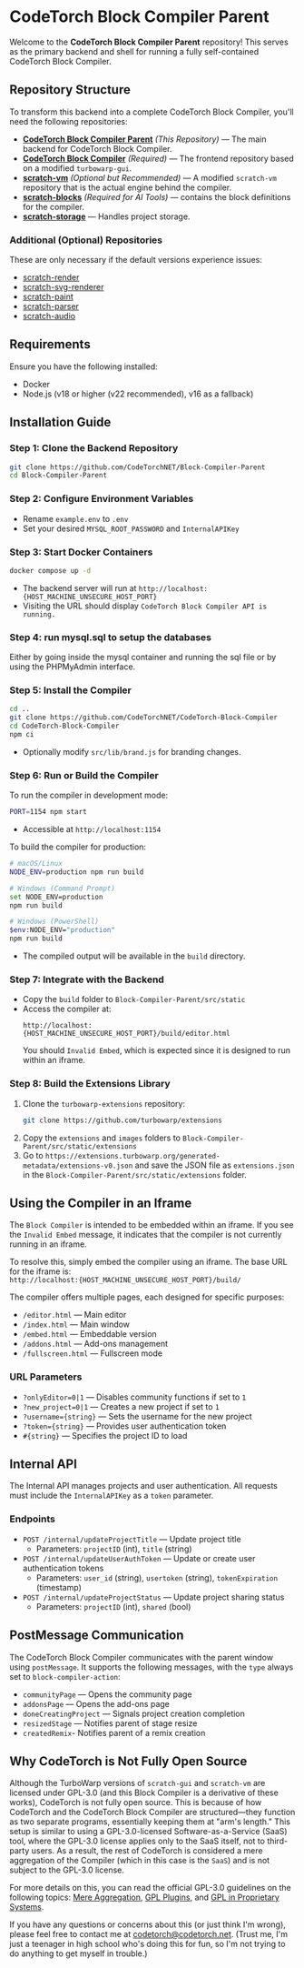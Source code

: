 # CodeTorch Block Compiler Parent

Welcome to the **CodeTorch Block Compiler Parent** repository! This serves as the primary backend and shell for running a fully self-contained CodeTorch Block Compiler.

## Repository Structure

To transform this backend into a complete CodeTorch Block Compiler, you'll need the following repositories:

- **[CodeTorch Block Compiler Parent](https://github.com/CodeTorchNET/Block-Compiler-Parent)** *(This Repository)* — The main backend for CodeTorch Block Compiler.
- **[CodeTorch Block Compiler](https://github.com/CodeTorchNET/CodeTorch-Block-Compiler)** *(Required)* — The frontend repository based on a modified `turbowarp-gui`.
- **[scratch-vm](https://github.com/CodeTorchNET/scratch-vm)** *(Optional but Recommended)* — A modified `scratch-vm` repository that is the actual engine behind the compiler.
- **[scratch-blocks](https://github.com/CodeTorchNET/scratch-blocks)** *(Required for AI Tools)* — contains the block definitions for the compiler.
- **[scratch-storage](https://github.com/CodeTorchNET/scratch-storage)** — Handles project storage.

### Additional (Optional) Repositories
These are only necessary if the default versions experience issues:

- [scratch-render](https://github.com/CodeTorchNET/scratch-render)
- [scratch-svg-renderer](https://github.com/CodeTorchNET/scratch-svg-renderer)
- [scratch-paint](https://github.com/CodeTorchNET/scratch-paint)
- [scratch-parser](https://github.com/CodeTorchNET/scratch-parser)
- [scratch-audio](https://github.com/CodeTorchNET/scratch-audio)

## Requirements
Ensure you have the following installed:
- Docker
- Node.js (v18 or higher (v22 recommended), v16 as a fallback)

## Installation Guide

### Step 1: Clone the Backend Repository
```bash
git clone https://github.com/CodeTorchNET/Block-Compiler-Parent
cd Block-Compiler-Parent
```

### Step 2: Configure Environment Variables
- Rename `example.env` to `.env`
- Set your desired `MYSQL_ROOT_PASSWORD` and `InternalAPIKey`

### Step 3: Start Docker Containers
```bash
docker compose up -d
```
- The backend server will run at `http://localhost:{HOST_MACHINE_UNSECURE_HOST_PORT}`
- Visiting the URL should display `CodeTorch Block Compiler API is running.`

### Step 4: run mysql.sql to setup the databases
Either by going inside the mysql container and running the sql file or by using the PHPMyAdmin interface.
### Step 5: Install the Compiler
```bash
cd ..
git clone https://github.com/CodeTorchNET/CodeTorch-Block-Compiler
cd CodeTorch-Block-Compiler
npm ci
```
- Optionally modify `src/lib/brand.js` for branding changes.

### Step 6: Run or Build the Compiler
To run the compiler in development mode:
```bash
PORT=1154 npm start
```
- Accessible at `http://localhost:1154`

To build the compiler for production:
```bash
# macOS/Linux
NODE_ENV=production npm run build

# Windows (Command Prompt)
set NODE_ENV=production
npm run build

# Windows (PowerShell)
$env:NODE_ENV="production"
npm run build
```
- The compiled output will be available in the `build` directory.

### Step 7: Integrate with the Backend
- Copy the `build` folder to `Block-Compiler-Parent/src/static`
- Access the compiler at:
  ```
  http://localhost:{HOST_MACHINE_UNSECURE_HOST_PORT}/build/editor.html
  ```
  You should `Invalid Embed`, which is expected since it is designed to run within an iframe.

### Step 8: Build the Extensions Library
1. Clone the `turbowarp-extensions` repository:
   ```bash
   git clone https://github.com/turbowarp/extensions
    ```
2. Copy the `extensions` and `images` folders to `Block-Compiler-Parent/src/static/extensions`
3. Go to `https://extensions.turbowarp.org/generated-metadata/extensions-v0.json` and save the JSON file as `extensions.json` in the `Block-Compiler-Parent/src/static/extensions` folder.

## Using the Compiler in an Iframe
The `Block Compiler` is intended to be embedded within an iframe. If you see the `Invalid Embed` message, it indicates that the compiler is not currently running in an iframe.  

To resolve this, simply embed the compiler using an iframe. The base URL for the iframe is:  
`http://localhost:{HOST_MACHINE_UNSECURE_HOST_PORT}/build/`  

The compiler offers multiple pages, each designed for specific purposes:

- `/editor.html` — Main editor
- `/index.html` — Main window
- `/embed.html` — Embeddable version
- `/addons.html` — Add-ons management
- `/fullscreen.html` — Fullscreen mode

### URL Parameters
- `?onlyEditor=0|1` — Disables community functions if set to `1`
- `?new_project=0|1` — Creates a new project if set to `1`
- `?username={string}` — Sets the username for the new project
- `?token={string}` — Provides user authentication token
- `#{string}` — Specifies the project ID to load

## Internal API
The Internal API manages projects and user authentication. All requests must include the `InternalAPIKey` as a `token` parameter.

### Endpoints
- `POST /internal/updateProjectTitle` — Update project title
  - Parameters: `projectID` (int), `title` (string)
- `POST /internal/updateUserAuthToken` — Update or create user authentication tokens
  - Parameters: `user_id` (string), `usertoken` (string), `tokenExpiration` (timestamp)
- `POST /internal/updateProjectStatus` — Update project sharing status
  - Parameters: `projectID` (int), `shared` (bool)

## PostMessage Communication
The CodeTorch Block Compiler communicates with the parent window using `postMessage`. It supports the following messages, with the `type` always set to `block-compiler-action`:

- `communityPage` — Opens the community page
- `addonsPage` — Opens the add-ons page
- `doneCreatingProject` — Signals project creation completion
- `resizedStage` — Notifies parent of stage resize
- `createdRemix`- Notifies parent of a remix creation

## Why CodeTorch is Not Fully Open Source
Although the TurboWarp versions of `scratch-gui` and `scratch-vm` are licensed under GPL-3.0 (and this Block Compiler is a derivative of these works), CodeTorch is not fully open source. This is because of how CodeTorch and the CodeTorch Block Compiler are structured—they function as two separate programs, essentially keeping them at "arm's length." This setup is similar to using a GPL-3.0-licensed Software-as-a-Service (SaaS) tool, where the GPL-3.0 license applies only to the SaaS itself, not to third-party users. As a result, the rest of CodeTorch is considered a mere aggregation of the Compiler (which in this case is the `SaaS`) and is not subject to the GPL-3.0 license.


For more details on this, you can read the official GPL-3.0 guidelines on the following topics: [Mere Aggregation](https://www.gnu.org/licenses/gpl-faq.en.html#MereAggregation), [GPL Plugins](https://www.gnu.org/licenses/gpl-faq.en.html#GPLPlugins), and [GPL in Proprietary Systems](https://www.gnu.org/licenses/gpl-faq.en.html#GPLInProprietarySystem).

If you have any questions or concerns about this (or just think I'm wrong), please feel free to contact me at [codetorch@codetorch.net](mailto:codetorch@codetorch.net). (Trust me, I'm just a teenager in high school who's doing this for fun, so I'm not trying to do anything to get myself in trouble.)